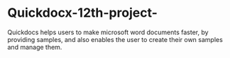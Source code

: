 # Quickdocx-12th-project-
Quickdocs helps users to make microsoft word documents faster, by providing samples, and also enables the user to create their own samples and manage them.
